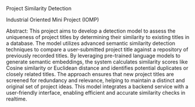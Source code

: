 Project Similarity Detection

Industrial Oriented Mini Project (IOMP)

Abstract: This project aims to develop a detection model to assess the uniqueness of project titles by determining their similarity to existing titles in a database. The model utilizes advanced semantic similarity detection techniques to compare a user-submitted project title against a repository of previously recorded titles. By leveraging pre-trained language models to generate semantic embeddings, the system calculates similarity scores like Cosine similarity or Euclidean distance and identifies potential duplicates or closely related titles. The approach ensures that new project titles are screened for redundancy and relevance, helping to maintain a distinct and original set of project ideas. This model integrates a backend service with a user-friendly interface, enabling efficient and accurate similarity checks in realtime.
